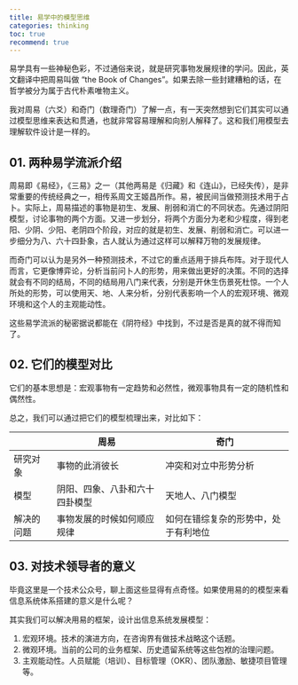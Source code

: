 ```yaml
---
title: 易学中的模型思维
categories: thinking
toc: true
recommend: true
---
```


易学具有一些神秘色彩，不过通俗来说，就是研究事物发展规律的学问。因此，英文翻译中把周易叫做 “the Book of Changes”。如果去除一些封建糟粕的话，在哲学被分为属于古代朴素唯物主义。

我对周易（六爻）和奇门（数理奇门）了解一点，有一天突然想到它们其实可以通过模型思维来表达和贯通，也就非常容易理解和向别人解释了。这和我们用模型去理解软件设计是一样的。

## 01. 两种易学流派介绍

周易即《易经》，《三易》之一（其他两易是《归藏》和《连山》，已经失传），是非常重要的传统经典之一，相传系周文王姬昌所作。易，被民间当做预测技术用于占卜。实际上，周易描述的事物是初生、发展、削弱和消亡的不同状态。先通过阴阳模型，讨论事物的两个方面。又进一步划分，将两个方面分为老和少程度，得到老阳、少阴、少阳、老阴四个阶段，对应的就是初生、发展、削弱和消亡。可以进一步细分为八、六十四卦象，古人就认为通过这样可以解释万物的发展规律。

而奇门可以认为是另外一种预测技术，不过它的重点适用于排兵布阵。对于现代人而言，它更像博弈论，分析当前问卜人的形势，用来做出更好的决策。不同的选择就会有不同的结局，不同的结局用八门来代表，分别是开休生伤景死杜惊。一个人所处的形势，可以使用天、地、人来分析，分别代表影响一个人的宏观环境、微观环境和这个人的主观能动性。

这些易学流派的秘密据说都能在《阴符经》中找到，不过是否是真的就不得而知了。

## 02. 它们的模型对比

它们的基本思想是：宏观事物有一定趋势和必然性，微观事物具有一定的随机性和偶然性。

总之，我们可以通过把它们的模型梳理出来，对比如下：

|            | 周易                           | 奇门                                 |
| ---------- | ------------------------------ | ------------------------------------ |
| 研究对象   | 事物的此消彼长                 | 冲突和对立中形势分析                 |
| 模型       | 阴阳、四象、八卦和六十四卦模型 | 天地人、八门模型                     |
| 解决的问题 | 事物发展的时候如何顺应规律     | 如何在错综复杂的形势中，处于有利地位 |

## 03. 对技术领导者的意义

毕竟这里是一个技术公众号，聊上面这些显得有点奇怪。如果使用易的的模型来看信息系统体系搭建的意义是什么呢？

其实我们可以解决用易的框架，设计出信息系统发展模型：

1. 宏观环境。技术的演进方向，在咨询界有做技术战略这个话题。
2. 微观环境。当前的公司的业务框架、历史遗留系统等这些包袱的治理问题。
3. 主观能动性。人员赋能（培训）、目标管理（OKR）、团队激励、敏捷项目管理等。


